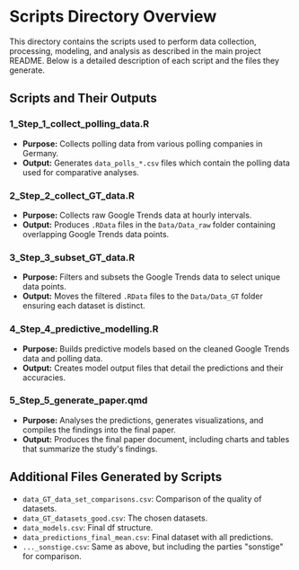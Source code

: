 # Scripts Directory Overview

This directory contains the scripts used to perform data collection, processing, modeling, and analysis as described in the main project README. Below is a detailed description of each script and the files they generate.

## Scripts and Their Outputs

### 1_Step_1_collect_polling_data.R
- **Purpose:** Collects polling data from various polling companies in Germany.
- **Output:** Generates `data_polls_*.csv` files which contain the polling data used for comparative analyses.

### 2_Step_2_collect_GT_data.R
- **Purpose:** Collects raw Google Trends data at hourly intervals.
- **Output:** Produces `.RData` files in the `Data/Data_raw` folder containing overlapping Google Trends data points.

### 3_Step_3_subset_GT_data.R
- **Purpose:** Filters and subsets the Google Trends data to select unique data points.
- **Output:** Moves the filtered `.RData` files to the `Data/Data_GT` folder ensuring each dataset is distinct.

### 4_Step_4_predictive_modelling.R
- **Purpose:** Builds predictive models based on the cleaned Google Trends data and polling data.
- **Output:** Creates model output files that detail the predictions and their accuracies.

### 5_Step_5_generate_paper.qmd
- **Purpose:** Analyses the predictions, generates visualizations, and compiles the findings into the final paper.
- **Output:** Produces the final paper document, including charts and tables that summarize the study's findings.

## Additional Files Generated by Scripts
- `data_GT_data_set_comparisons.csv`: Comparison of the quality of datasets.
- `data_GT_datasets_good.csv`: The chosen datasets.
- `data_models.csv`: Final df structure.
- `data_predictions_final_mean.csv`: Final dataset with all predictions.
- `..._sonstige.csv`: Same as above, but including the parties "sonstige" for comparison.

